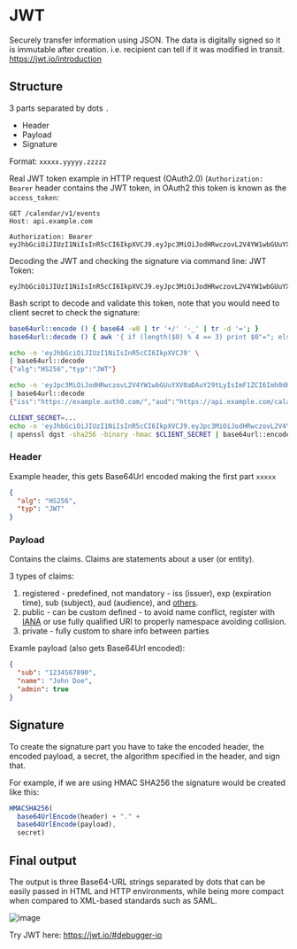 # JWT
Securely transfer information using JSON.  The data is digitally signed so it is immutable after creation.  i.e. recipient can tell if it was modified in transit.
https://jwt.io/introduction

## Structure
3 parts separated by dots `.`
* Header
* Payload
* Signature

Format: `xxxxx.yyyyy.zzzzz`

Real JWT token example in HTTP request (OAuth2.0) (`Authorization: Bearer` header contains the JWT token, in OAuth2 this token is known as the `access_token`:
```HTTP
GET /calendar/v1/events
Host: api.example.com
    
Authorization: Bearer eyJhbGciOiJIUzI1NiIsInR5cCI6IkpXVCJ9.eyJpc3MiOiJodHRwczovL2V4YW1wbGUuYXV0aDAuY29tLyIsImF1ZCI6Imh0dHBzOi8vYXBpLmV4YW1wbGUuY29tL2NhbGFuZGFyL3YxLyIsInN1YiI6InVzcl8xMjMiLCJpYXQiOjE0NTg3ODU3OTYsImV4cCI6MTQ1ODg3MjE5Nn0.CA7eaHjIHz5NxeIJoFK9krqaeZrPLwmMmgI_XiQiIkQ
```

Decoding the JWT and checking the signature via command line:
JWT Token:
```
eyJhbGciOiJIUzI1NiIsInR5cCI6IkpXVCJ9.eyJpc3MiOiJodHRwczovL2V4YW1wbGUuYXV0aDAuY29tLyIsImF1ZCI6Imh0dHBzOi8vYXBpLmV4YW1wbGUuY29tL2NhbGFuZGFyL3YxLyIsInN1YiI6InVzcl8xMjMiLCJpYXQiOjE0NTg3ODU3OTYsImV4cCI6MTQ1ODg3MjE5Nn0.CA7eaHjIHz5NxeIJoFK9krqaeZrPLwmMmgI_XiQiIkQ
```

Bash script to decode and validate this token, note that you would need to client secret to check the signature:
```bash
base64url::encode () { base64 -w0 | tr '+/' '-_' | tr -d '='; }
base64url::decode () { awk '{ if (length($0) % 4 == 3) print $0"="; else if (length($0) % 4 == 2) print $0"=="; else print $0; }' | tr -- '-_' '+/' | base64 -d; }

echo -n 'eyJhbGciOiJIUzI1NiIsInR5cCI6IkpXVCJ9' \
| base64url::decode
{"alg":"HS256","typ":"JWT"}

echo -n 'eyJpc3MiOiJodHRwczovL2V4YW1wbGUuYXV0aDAuY29tLyIsImF1ZCI6Imh0dHBzOi8vYXBpLmV4YW1wbGUuY29tL2NhbGFuZGFyL3YxLyIsInN1YiI6InVzcl8xMjMiLCJpYXQiOjE0NTg3ODU3OTYsImV4cCI6MTQ1ODg3MjE5Nn0' \
| base64url::decode
{"iss":"https://example.auth0.com/","aud":"https://api.example.com/calandar/v1/","sub":"usr_123","iat":1458785796,"exp":1458872196}

CLIENT_SECRET=...
echo -n 'eyJhbGciOiJIUzI1NiIsInR5cCI6IkpXVCJ9.eyJpc3MiOiJodHRwczovL2V4YW1wbGUuYXV0aDAuY29tLyIsImF1ZCI6Imh0dHBzOi8vYXBpLmV4YW1wbGUuY29tL2NhbGFuZGFyL3YxLyIsInN1YiI6InVzcl8xMjMiLCJpYXQiOjE0NTg3ODU3OTYsImV4cCI6MTQ1ODg3MjE5Nn0' \
| openssl dgst -sha256 -binary -hmac $CLIENT_SECRET | base64url::encode
```

### Header
Example header, this gets Base64Url encoded making the first part `xxxxx`
```json
{
  "alg": "HS256",
  "typ": "JWT"
}
```

### Payload
Contains the claims. Claims are statements about a user (or entity).

3 types of claims:
1. registered - predefined, not mandatory - iss (issuer), exp (expiration time), sub (subject), aud (audience), and [others](https://tools.ietf.org/html/rfc7519#section-4.1).
2. public - can be custom defined - to avoid name conflict, register with [IANA](https://www.iana.org/assignments/jwt/jwt.xhtml) or use fully qualified URI to properly namespace avoiding collision.
3. private - fully custom to share info between parties

Examle payload (also gets Base64Url encoded):
```json
{
  "sub": "1234567890",
  "name": "John Doe",
  "admin": true
}
```

## Signature
To create the signature part you have to take the encoded header, the encoded payload, a secret, the algorithm specified in the header, and sign that.

For example, if we are using HMAC SHA256 the signature would be created like this:
```javascript
HMACSHA256(
  base64UrlEncode(header) + "." +
  base64UrlEncode(payload),
  secret)
```

## Final output

The output is three Base64-URL strings separated by dots that can be easily passed in HTML and HTTP environments, while being more compact when compared to XML-based standards such as SAML.

![image](https://user-images.githubusercontent.com/2372994/236962244-7fd541a1-21ed-4581-9ed1-25014878cacb.png)

Try JWT here: https://jwt.io/#debugger-io
